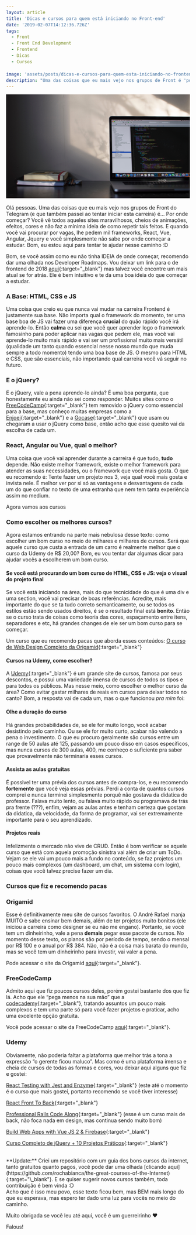 ```yaml
---
layout: article
title: 'Dicas e cursos para quem está iniciando no Front-end'
date: '2019-02-07T14:12:36.726Z'
tags:
  - Front
  - Front End Development
  - Frontend
  - Dicas
  - Cursos

image: 'assets/posts/dicas-e-cursos-para-quem-esta-iniciando-no-frontend/asset-1.jpg'
description: "Uma das coisas que eu mais vejo nos grupos de Front é 'por onde começar?' Você vê todos aqueles sites maravilhosos, cheios de animações, efeitos, cores e não faz a mínima ideia de como repetir tais feitos. Bom, eu estou aqui para tentar te ajudar nesse caminho!"
---
```


![](assets/posts/dicas-e-cursos-para-quem-esta-iniciando-no-frontend/asset-1.jpg)

Olá pessoas. Uma das coisas que eu mais vejo nos grupos de Front do Telegram (e que também passei ao tentar iniciar esta carreira) é… Por onde começar? Você vê todos aqueles sites maravilhosos, cheios de animações, efeitos, cores e não faz a mínima ideia de como repetir tais feitos. E quando você vai procurar por vagas, lhe pedem mil frameworks, React, Vue, Angular, Jquery e você simplesmente não sabe por onde começar a estudar. Bom, eu estou aqui para tentar te ajudar nesse caminho :D

<!--more-->

Bom, se você assim como eu não tinha IDEIA de onde começar, recomendo dar uma olhada nos Developer Roadmaps. Vou deixar um link para o de frontend de 2018 [aqui](https://github.com/kamranahmedse/developer-roadmap/blob/master/images/frontend.png){:target="\_blank"} mas talvez você encontre um mais atual se for atrás. Ele é bem intuitivo e te da uma boa ideia do que começar a estudar.

### A Base: HTML, CSS e JS

Uma coisa que creio eu que nunca vai mudar na carreira Frontend é justamente sua base. Não importa qual o framework do momento, ter uma base boa de JS vai fazer uma diferença **crucial** do quão rápido você irá aprende-lo. Então **calma** eu sei que você quer aprender logo o framework famosinho para poder aplicar nas vagas que pedem ele, mas você vai aprende-lo muito mais rápido e vai ser um profissional muito mais versátil (qualidade um tanto quando essencial nesse nosso mundo que muda sempre a todo momento) tendo uma boa base de JS. O mesmo para HTML e CSS, que são essenciais, não importando qual carreira você vá seguir no futuro.

### E o jQuery?

E o jQuery, vale a pena aprende-lo ainda? É uma boa pergunta, que honestamente eu ainda não sei como responder. Muitos sites como o [FreeCodeCamp](https://learn.freecodecamp.org/){:target="\_blank"} tem removido o jQuery como essencial para a base, mas conheço muitas empresas como a [Enjoei](https://www.enjoei.com.br/){:target="\_blank"} e a [Gocase](https://www.gocase.com.br/){:target="\_blank"} que usam ou chegaram a usar o jQuery como base, então acho que esse quesito vai da escolha de cada um.

### React, Angular ou Vue, qual o melhor?

Uma coisa que você vai aprender durante a carreira é que tudo, **tudo** depende. Não existe melhor framework, existe o melhor framework para atender as suas necessidades, ou o framework que você mais gosta. O que eu recomendo é: Tente fazer um projeto nos 3, veja qual você mais gosta e invista nele. É melhor ver por si só as vantagens e desvantagens de cada um do que confiar no texto de uma estranha que nem tem tanta experiência assim no medium.

Agora vamos aos cursos

### Como escolher os melhores cursos?

Agora estamos entrando na parte mais nebulosa desse texto: como escolher um bom curso no meio de milhares e milhares de cursos. Será que aquele curso que custa a entrada de um carro é realmente melhor que o curso da Udemy de R\$ 20,00? Bom, eu vou tentar dar algumas dicar para ajudar vocês a escolherem um bom curso.

#### Se você está procurando um bom curso de HTML, CSS e JS: veja o visual do projeto final

Se você está iniciando na área, mais do que tecnicidade do que é uma div e uma section, você vai precisar de boas referências. Acredite, mais importante do que se ta tudo correto semanticamente, ou se todos os estilos estão sendo usados direitos, é se o resultado final está **bonito**. Então se o curso trata de coisas como teoria das cores, espaçamento entre itens, separadores e etc, há grandes changes de ele ser um bom curso para se começar.

Um curso que eu recomendo pacas que aborda esses conteúdos: [O curso de Web Design Completo da Origamid](https://www.origamid.com/curso/web-design-completo/){:target="\_blank"}

#### Cursos na Udemy, como escolher?

A [Udemy](https://www.udemy.com/){:target="\_blank"} é um grande site de cursos, famosa por seus descontos, e possui uma variedade imensa de cursos de todos os tipos e para todos os públicos. Mas nesse meio, como escolher o melhor curso da área? Como evitar gastar milhares de reais em cursos para deixar todos no canto? Bom, a resposta vai de cada um, mas o que funcionou _pra mim_ foi:

#### Olhe a duração do curso

Há grandes probabilidades de, se ele for muito longo, você acabar desistindo pelo caminho. Ou se ele for muito curto, acabar não valendo a pena o investimento. O que eu procuro geralmente são cursos entre um range de 50 aulas até 125, passando um pouco disso em casos específicos, mas nunca cursos de 300 aulas, 400, me conheço o suficiente pra saber que provavelmente não terminaria esses cursos.

#### Assista as aulas gratuitas

É possivel ter uma prévia dos cursos antes de compra-los, e eu recomendo **fortemente** que você veja essas prévias. Perdi a conta de quantos cursos comprei e nunca terminei simplesmente porquê não gostava da didatica do professor. Falava muito lento, ou falava muito rápido ou programava de trás pra frente (???), enfim, vejam as aulas antes e tenham certeza que gostam da didatica, da velocidade, da forma de programar, vai ser extremamente importante para o seu aprendizado.

#### Projetos reais

Infelizmente o mercado não vive de CRUD. Então é bom verificar se aquele curso que está com aquela promoção sinistra vai além de criar um ToDo. Vejam se ele vai um pouco mais a fundo no conteúdo, se faz projetos um pouco mais complexos (um dashboard, um chat, um sistema com login), coisas que você talvez precise fazer um dia.

### Cursos que fiz e recomendo pacas

### Origamid

Esse é definitivamente meu site de cursos favoritos. O André Rafael manja MUITO e sabe ensinar bem demais, além de ter projetos muito bonitos (ele iniciou a carreira como designer se eu não me engano). Portanto, se você tem um dinheirinho, vale a pena **demais** pegar esse pacote de cursos. No momento desse texto, os planos são por período de tempo, sendo o mensal por R$ 100 e o anual por R$ 384. Não, não é a coisa mais barata do mundo, mas se você tem um dinheirinho para investir, vai valer a pena.

Pode acessar o site da Origamid [aqui](https://www.origamid.com/){:target="\_blank"}.

### FreeCodeCamp

Admito aqui que fiz poucos cursos deles, porém gostei bastante dos que fiz lá. Acho que ele “pega menos na sua mão” que a [codecademy](https://www.codecademy.com/pt-BR){:target="\_blank"}, tratando assuntos um pouco mais complexos e tem uma parte só para você fazer projetos e praticar, acho uma excelente opção gratuita.

Você pode acessar o site da FreeCodeCamp [aqui](https://learn.freecodecamp.org/){:target="\_blank"}.

### Udemy

Obviamente, não poderia faltar a plataforma que melhor trás a tona a expressão “o gerente ficou maluco”. Mas como é uma plataforma imensa e cheia de cursos de todas as formas e cores, vou deixar aqui alguns que fiz e gostei:

[React Testing with Jest and Enzyme](https://www.udemy.com/react-testing-with-jest-and-enzyme/learn/v4/overview){:target="\_blank"} (este até o momento é o curso que mais gostei, portanto recomendo se você tiver interesse)

[React Front To Back](https://www.udemy.com/react-front-to-back/learn/v4/content){:target="\_blank"}

[Professional Rails Code Along](https://www.udemy.com/professional-ruby-on-rails-coding-course/){:target="\_blank"} (esse é um curso mais de back, não foca nada em design, mas continua sendo muito bom)

[Build Web Apps with Vue JS 2 & Firebase](https://www.udemy.com/build-web-apps-with-vuejs-firebase/){:target="\_blank"}

[Curso Completo de jQuery + 10 Projetos Práticos](https://www.udemy.com/jquery-completo/){:target="\_blank"}

<br/>
**Update:** Criei um repositório com um guia dos bons cursos da internet, tanto gratuitos quanto pagos, você pode dar uma olhada [clicando aqui](https://github.com/rochabianca/the-great-courses-of-the-Internet){:target="\_blank"}. E se quiser sugerir novos cursos também, toda contribuição é bem vinda :D

<br/>
Acho que é isso meu povo, esse texto ficou bem, mas BEM mais longo do que eu esperava, mas espero ter dado uma luz para vocês no meio do caminho.

Muito obrigada se você leu até aqui, você é um guerreirinho ❤

Falous!
